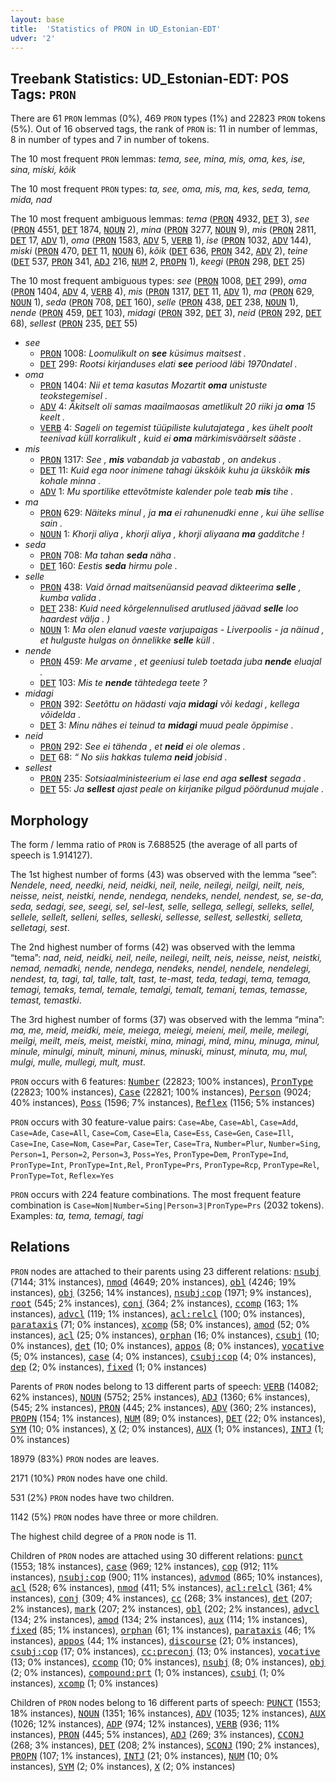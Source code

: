 ```yaml
---
layout: base
title:  'Statistics of PRON in UD_Estonian-EDT'
udver: '2'
---
```


## Treebank Statistics: UD_Estonian-EDT: POS Tags: `PRON`

There are 61 `PRON` lemmas (0%), 469 `PRON` types (1%) and 22823 `PRON` tokens (5%).
Out of 16 observed tags, the rank of `PRON` is: 11 in number of lemmas, 8 in number of types and 7 in number of tokens.

The 10 most frequent `PRON` lemmas: <em>tema, see, mina, mis, oma, kes, ise, sina, miski, kõik</em>

The 10 most frequent `PRON` types:  <em>ta, see, oma, mis, ma, kes, seda, tema, mida, nad</em>

The 10 most frequent ambiguous lemmas: <em>tema</em> (<tt><a href="et_edt-pos-PRON.html">PRON</a></tt> 4932, <tt><a href="et_edt-pos-DET.html">DET</a></tt> 3), <em>see</em> (<tt><a href="et_edt-pos-PRON.html">PRON</a></tt> 4551, <tt><a href="et_edt-pos-DET.html">DET</a></tt> 1874, <tt><a href="et_edt-pos-NOUN.html">NOUN</a></tt> 2), <em>mina</em> (<tt><a href="et_edt-pos-PRON.html">PRON</a></tt> 3277, <tt><a href="et_edt-pos-NOUN.html">NOUN</a></tt> 9), <em>mis</em> (<tt><a href="et_edt-pos-PRON.html">PRON</a></tt> 2811, <tt><a href="et_edt-pos-DET.html">DET</a></tt> 17, <tt><a href="et_edt-pos-ADV.html">ADV</a></tt> 1), <em>oma</em> (<tt><a href="et_edt-pos-PRON.html">PRON</a></tt> 1583, <tt><a href="et_edt-pos-ADV.html">ADV</a></tt> 5, <tt><a href="et_edt-pos-VERB.html">VERB</a></tt> 1), <em>ise</em> (<tt><a href="et_edt-pos-PRON.html">PRON</a></tt> 1032, <tt><a href="et_edt-pos-ADV.html">ADV</a></tt> 144), <em>miski</em> (<tt><a href="et_edt-pos-PRON.html">PRON</a></tt> 470, <tt><a href="et_edt-pos-DET.html">DET</a></tt> 11, <tt><a href="et_edt-pos-NOUN.html">NOUN</a></tt> 6), <em>kõik</em> (<tt><a href="et_edt-pos-DET.html">DET</a></tt> 636, <tt><a href="et_edt-pos-PRON.html">PRON</a></tt> 342, <tt><a href="et_edt-pos-ADV.html">ADV</a></tt> 2), <em>teine</em> (<tt><a href="et_edt-pos-DET.html">DET</a></tt> 537, <tt><a href="et_edt-pos-PRON.html">PRON</a></tt> 341, <tt><a href="et_edt-pos-ADJ.html">ADJ</a></tt> 216, <tt><a href="et_edt-pos-NUM.html">NUM</a></tt> 2, <tt><a href="et_edt-pos-PROPN.html">PROPN</a></tt> 1), <em>keegi</em> (<tt><a href="et_edt-pos-PRON.html">PRON</a></tt> 298, <tt><a href="et_edt-pos-DET.html">DET</a></tt> 25)

The 10 most frequent ambiguous types:  <em>see</em> (<tt><a href="et_edt-pos-PRON.html">PRON</a></tt> 1008, <tt><a href="et_edt-pos-DET.html">DET</a></tt> 299), <em>oma</em> (<tt><a href="et_edt-pos-PRON.html">PRON</a></tt> 1404, <tt><a href="et_edt-pos-ADV.html">ADV</a></tt> 4, <tt><a href="et_edt-pos-VERB.html">VERB</a></tt> 4), <em>mis</em> (<tt><a href="et_edt-pos-PRON.html">PRON</a></tt> 1317, <tt><a href="et_edt-pos-DET.html">DET</a></tt> 11, <tt><a href="et_edt-pos-ADV.html">ADV</a></tt> 1), <em>ma</em> (<tt><a href="et_edt-pos-PRON.html">PRON</a></tt> 629, <tt><a href="et_edt-pos-NOUN.html">NOUN</a></tt> 1), <em>seda</em> (<tt><a href="et_edt-pos-PRON.html">PRON</a></tt> 708, <tt><a href="et_edt-pos-DET.html">DET</a></tt> 160), <em>selle</em> (<tt><a href="et_edt-pos-PRON.html">PRON</a></tt> 438, <tt><a href="et_edt-pos-DET.html">DET</a></tt> 238, <tt><a href="et_edt-pos-NOUN.html">NOUN</a></tt> 1), <em>nende</em> (<tt><a href="et_edt-pos-PRON.html">PRON</a></tt> 459, <tt><a href="et_edt-pos-DET.html">DET</a></tt> 103), <em>midagi</em> (<tt><a href="et_edt-pos-PRON.html">PRON</a></tt> 392, <tt><a href="et_edt-pos-DET.html">DET</a></tt> 3), <em>neid</em> (<tt><a href="et_edt-pos-PRON.html">PRON</a></tt> 292, <tt><a href="et_edt-pos-DET.html">DET</a></tt> 68), <em>sellest</em> (<tt><a href="et_edt-pos-PRON.html">PRON</a></tt> 235, <tt><a href="et_edt-pos-DET.html">DET</a></tt> 55)


* <em>see</em>
  * <tt><a href="et_edt-pos-PRON.html">PRON</a></tt> 1008: <em>Loomulikult on <b>see</b> küsimus maitsest .</em>
  * <tt><a href="et_edt-pos-DET.html">DET</a></tt> 299: <em>Rootsi kirjanduses elati <b>see</b> periood läbi 1970ndatel .</em>
* <em>oma</em>
  * <tt><a href="et_edt-pos-PRON.html">PRON</a></tt> 1404: <em>Nii et tema kasutas Mozartit <b>oma</b> unistuste teokstegemisel .</em>
  * <tt><a href="et_edt-pos-ADV.html">ADV</a></tt> 4: <em>Äkitselt oli samas maailmaosas ametlikult 20 riiki ja <b>oma</b> 15 keelt .</em>
  * <tt><a href="et_edt-pos-VERB.html">VERB</a></tt> 4: <em>Sageli on tegemist tüüpiliste kulutajatega , kes ühelt poolt teenivad küll korralikult , kuid ei <b>oma</b> märkimisväärselt sääste .</em>
* <em>mis</em>
  * <tt><a href="et_edt-pos-PRON.html">PRON</a></tt> 1317: <em>See , <b>mis</b> vabandab ja vabastab , on andekus .</em>
  * <tt><a href="et_edt-pos-DET.html">DET</a></tt> 11: <em>Kuid ega noor inimene tahagi ükskõik kuhu ja ükskõik <b>mis</b> kohale minna .</em>
  * <tt><a href="et_edt-pos-ADV.html">ADV</a></tt> 1: <em>Mu sportilike ettevõtmiste kalender pole teab <b>mis</b> tihe .</em>
* <em>ma</em>
  * <tt><a href="et_edt-pos-PRON.html">PRON</a></tt> 629: <em>Näiteks minul , ja <b>ma</b> ei rahunenudki enne , kui ühe sellise sain .</em>
  * <tt><a href="et_edt-pos-NOUN.html">NOUN</a></tt> 1: <em>Khorji aliya , khorji aliya , khorji aliyaana <b>ma</b> gadditche !</em>
* <em>seda</em>
  * <tt><a href="et_edt-pos-PRON.html">PRON</a></tt> 708: <em>Ma tahan <b>seda</b> näha .</em>
  * <tt><a href="et_edt-pos-DET.html">DET</a></tt> 160: <em>Eestis <b>seda</b> hirmu pole .</em>
* <em>selle</em>
  * <tt><a href="et_edt-pos-PRON.html">PRON</a></tt> 438: <em>Vaid õrnad maitsenüansid peavad dikteerima <b>selle</b> , kumba valida .</em>
  * <tt><a href="et_edt-pos-DET.html">DET</a></tt> 238: <em>Kuid need kõrgelennulised arutlused jäävad <b>selle</b> loo haardest välja . )</em>
  * <tt><a href="et_edt-pos-NOUN.html">NOUN</a></tt> 1: <em>Ma olen elanud vaeste varjupaigas - Liverpoolis - ja näinud , et hulguste hulgas on õnnelikke <b>selle</b> küll .</em>
* <em>nende</em>
  * <tt><a href="et_edt-pos-PRON.html">PRON</a></tt> 459: <em>Me arvame , et geeniusi tuleb toetada juba <b>nende</b> eluajal .</em>
  * <tt><a href="et_edt-pos-DET.html">DET</a></tt> 103: <em>Mis te <b>nende</b> tähtedega teete ?</em>
* <em>midagi</em>
  * <tt><a href="et_edt-pos-PRON.html">PRON</a></tt> 392: <em>Seetõttu on hädasti vaja <b>midagi</b> või kedagi , kellega võidelda .</em>
  * <tt><a href="et_edt-pos-DET.html">DET</a></tt> 3: <em>Minu nähes ei teinud ta <b>midagi</b> muud peale õppimise .</em>
* <em>neid</em>
  * <tt><a href="et_edt-pos-PRON.html">PRON</a></tt> 292: <em>See ei tähenda , et <b>neid</b> ei ole olemas .</em>
  * <tt><a href="et_edt-pos-DET.html">DET</a></tt> 68: <em>“ No siis hakkas tulema <b>neid</b> jobisid .</em>
* <em>sellest</em>
  * <tt><a href="et_edt-pos-PRON.html">PRON</a></tt> 235: <em>Sotsiaalministeerium ei lase end aga <b>sellest</b> segada .</em>
  * <tt><a href="et_edt-pos-DET.html">DET</a></tt> 55: <em>Ja <b>sellest</b> ajast peale on kirjanike pilgud pöördunud mujale .</em>

## Morphology

The form / lemma ratio of `PRON` is 7.688525 (the average of all parts of speech is 1.914127).

The 1st highest number of forms (43) was observed with the lemma “see”: <em>Nendele, need, needki, neid, neidki, neil, neile, neilegi, neilgi, neilt, neis, neisse, neist, neistki, nende, nendega, nendeks, nendel, nendest, se, se-da, seda, sedagi, see, seegi, sel, sel-lest, selle, sellega, sellegi, selleks, sellel, sellele, sellelt, selleni, selles, selleski, sellesse, sellest, sellestki, selleta, selletagi, sest</em>.

The 2nd highest number of forms (42) was observed with the lemma “tema”: <em>nad, neid, neidki, neil, neile, neilegi, neilt, neis, neisse, neist, neistki, nemad, nemadki, nende, nendega, nendeks, nendel, nendele, nendelegi, nendest, ta, tagi, tal, talle, talt, tast, te-mast, teda, tedagi, tema, temaga, temagi, temaks, temal, temale, temalgi, temalt, temani, temas, temasse, temast, temastki</em>.

The 3rd highest number of forms (37) was observed with the lemma “mina”: <em>ma, me, meid, meidki, meie, meiega, meiegi, meieni, meil, meile, meilegi, meilgi, meilt, meis, meist, meistki, mina, minagi, mind, minu, minuga, minul, minule, minulgi, minult, minuni, minus, minuski, minust, minuta, mu, mul, mulgi, mulle, mullegi, mult, must</em>.

`PRON` occurs with 6 features: <tt><a href="et_edt-feat-Number.html">Number</a></tt> (22823; 100% instances), <tt><a href="et_edt-feat-PronType.html">PronType</a></tt> (22823; 100% instances), <tt><a href="et_edt-feat-Case.html">Case</a></tt> (22821; 100% instances), <tt><a href="et_edt-feat-Person.html">Person</a></tt> (9024; 40% instances), <tt><a href="et_edt-feat-Poss.html">Poss</a></tt> (1596; 7% instances), <tt><a href="et_edt-feat-Reflex.html">Reflex</a></tt> (1156; 5% instances)

`PRON` occurs with 30 feature-value pairs: `Case=Abe`, `Case=Abl`, `Case=Add`, `Case=Ade`, `Case=All`, `Case=Com`, `Case=Ela`, `Case=Ess`, `Case=Gen`, `Case=Ill`, `Case=Ine`, `Case=Nom`, `Case=Par`, `Case=Ter`, `Case=Tra`, `Number=Plur`, `Number=Sing`, `Person=1`, `Person=2`, `Person=3`, `Poss=Yes`, `PronType=Dem`, `PronType=Ind`, `PronType=Int`, `PronType=Int,Rel`, `PronType=Prs`, `PronType=Rcp`, `PronType=Rel`, `PronType=Tot`, `Reflex=Yes`

`PRON` occurs with 224 feature combinations.
The most frequent feature combination is `Case=Nom|Number=Sing|Person=3|PronType=Prs` (2032 tokens).
Examples: <em>ta, tema, temagi, tagi</em>


## Relations

`PRON` nodes are attached to their parents using 23 different relations: <tt><a href="et_edt-dep-nsubj.html">nsubj</a></tt> (7144; 31% instances), <tt><a href="et_edt-dep-nmod.html">nmod</a></tt> (4649; 20% instances), <tt><a href="et_edt-dep-obl.html">obl</a></tt> (4246; 19% instances), <tt><a href="et_edt-dep-obj.html">obj</a></tt> (3256; 14% instances), <tt><a href="et_edt-dep-nsubj-cop.html">nsubj:cop</a></tt> (1971; 9% instances), <tt><a href="et_edt-dep-root.html">root</a></tt> (545; 2% instances), <tt><a href="et_edt-dep-conj.html">conj</a></tt> (364; 2% instances), <tt><a href="et_edt-dep-ccomp.html">ccomp</a></tt> (163; 1% instances), <tt><a href="et_edt-dep-advcl.html">advcl</a></tt> (119; 1% instances), <tt><a href="et_edt-dep-acl-relcl.html">acl:relcl</a></tt> (100; 0% instances), <tt><a href="et_edt-dep-parataxis.html">parataxis</a></tt> (71; 0% instances), <tt><a href="et_edt-dep-xcomp.html">xcomp</a></tt> (58; 0% instances), <tt><a href="et_edt-dep-amod.html">amod</a></tt> (52; 0% instances), <tt><a href="et_edt-dep-acl.html">acl</a></tt> (25; 0% instances), <tt><a href="et_edt-dep-orphan.html">orphan</a></tt> (16; 0% instances), <tt><a href="et_edt-dep-csubj.html">csubj</a></tt> (10; 0% instances), <tt><a href="et_edt-dep-det.html">det</a></tt> (10; 0% instances), <tt><a href="et_edt-dep-appos.html">appos</a></tt> (8; 0% instances), <tt><a href="et_edt-dep-vocative.html">vocative</a></tt> (5; 0% instances), <tt><a href="et_edt-dep-case.html">case</a></tt> (4; 0% instances), <tt><a href="et_edt-dep-csubj-cop.html">csubj:cop</a></tt> (4; 0% instances), <tt><a href="et_edt-dep-dep.html">dep</a></tt> (2; 0% instances), <tt><a href="et_edt-dep-fixed.html">fixed</a></tt> (1; 0% instances)

Parents of `PRON` nodes belong to 13 different parts of speech: <tt><a href="et_edt-pos-VERB.html">VERB</a></tt> (14082; 62% instances), <tt><a href="et_edt-pos-NOUN.html">NOUN</a></tt> (5752; 25% instances), <tt><a href="et_edt-pos-ADJ.html">ADJ</a></tt> (1360; 6% instances),  (545; 2% instances), <tt><a href="et_edt-pos-PRON.html">PRON</a></tt> (445; 2% instances), <tt><a href="et_edt-pos-ADV.html">ADV</a></tt> (360; 2% instances), <tt><a href="et_edt-pos-PROPN.html">PROPN</a></tt> (154; 1% instances), <tt><a href="et_edt-pos-NUM.html">NUM</a></tt> (89; 0% instances), <tt><a href="et_edt-pos-DET.html">DET</a></tt> (22; 0% instances), <tt><a href="et_edt-pos-SYM.html">SYM</a></tt> (10; 0% instances), <tt><a href="et_edt-pos-X.html">X</a></tt> (2; 0% instances), <tt><a href="et_edt-pos-AUX.html">AUX</a></tt> (1; 0% instances), <tt><a href="et_edt-pos-INTJ.html">INTJ</a></tt> (1; 0% instances)

18979 (83%) `PRON` nodes are leaves.

2171 (10%) `PRON` nodes have one child.

531 (2%) `PRON` nodes have two children.

1142 (5%) `PRON` nodes have three or more children.

The highest child degree of a `PRON` node is 11.

Children of `PRON` nodes are attached using 30 different relations: <tt><a href="et_edt-dep-punct.html">punct</a></tt> (1553; 18% instances), <tt><a href="et_edt-dep-case.html">case</a></tt> (969; 12% instances), <tt><a href="et_edt-dep-cop.html">cop</a></tt> (912; 11% instances), <tt><a href="et_edt-dep-nsubj-cop.html">nsubj:cop</a></tt> (900; 11% instances), <tt><a href="et_edt-dep-advmod.html">advmod</a></tt> (865; 10% instances), <tt><a href="et_edt-dep-acl.html">acl</a></tt> (528; 6% instances), <tt><a href="et_edt-dep-nmod.html">nmod</a></tt> (411; 5% instances), <tt><a href="et_edt-dep-acl-relcl.html">acl:relcl</a></tt> (361; 4% instances), <tt><a href="et_edt-dep-conj.html">conj</a></tt> (309; 4% instances), <tt><a href="et_edt-dep-cc.html">cc</a></tt> (268; 3% instances), <tt><a href="et_edt-dep-det.html">det</a></tt> (207; 2% instances), <tt><a href="et_edt-dep-mark.html">mark</a></tt> (207; 2% instances), <tt><a href="et_edt-dep-obl.html">obl</a></tt> (202; 2% instances), <tt><a href="et_edt-dep-advcl.html">advcl</a></tt> (134; 2% instances), <tt><a href="et_edt-dep-amod.html">amod</a></tt> (134; 2% instances), <tt><a href="et_edt-dep-aux.html">aux</a></tt> (114; 1% instances), <tt><a href="et_edt-dep-fixed.html">fixed</a></tt> (85; 1% instances), <tt><a href="et_edt-dep-orphan.html">orphan</a></tt> (61; 1% instances), <tt><a href="et_edt-dep-parataxis.html">parataxis</a></tt> (46; 1% instances), <tt><a href="et_edt-dep-appos.html">appos</a></tt> (44; 1% instances), <tt><a href="et_edt-dep-discourse.html">discourse</a></tt> (21; 0% instances), <tt><a href="et_edt-dep-csubj-cop.html">csubj:cop</a></tt> (17; 0% instances), <tt><a href="et_edt-dep-cc-preconj.html">cc:preconj</a></tt> (13; 0% instances), <tt><a href="et_edt-dep-vocative.html">vocative</a></tt> (13; 0% instances), <tt><a href="et_edt-dep-ccomp.html">ccomp</a></tt> (10; 0% instances), <tt><a href="et_edt-dep-nsubj.html">nsubj</a></tt> (8; 0% instances), <tt><a href="et_edt-dep-obj.html">obj</a></tt> (2; 0% instances), <tt><a href="et_edt-dep-compound-prt.html">compound:prt</a></tt> (1; 0% instances), <tt><a href="et_edt-dep-csubj.html">csubj</a></tt> (1; 0% instances), <tt><a href="et_edt-dep-xcomp.html">xcomp</a></tt> (1; 0% instances)

Children of `PRON` nodes belong to 16 different parts of speech: <tt><a href="et_edt-pos-PUNCT.html">PUNCT</a></tt> (1553; 18% instances), <tt><a href="et_edt-pos-NOUN.html">NOUN</a></tt> (1351; 16% instances), <tt><a href="et_edt-pos-ADV.html">ADV</a></tt> (1035; 12% instances), <tt><a href="et_edt-pos-AUX.html">AUX</a></tt> (1026; 12% instances), <tt><a href="et_edt-pos-ADP.html">ADP</a></tt> (974; 12% instances), <tt><a href="et_edt-pos-VERB.html">VERB</a></tt> (936; 11% instances), <tt><a href="et_edt-pos-PRON.html">PRON</a></tt> (445; 5% instances), <tt><a href="et_edt-pos-ADJ.html">ADJ</a></tt> (269; 3% instances), <tt><a href="et_edt-pos-CCONJ.html">CCONJ</a></tt> (268; 3% instances), <tt><a href="et_edt-pos-DET.html">DET</a></tt> (208; 2% instances), <tt><a href="et_edt-pos-SCONJ.html">SCONJ</a></tt> (190; 2% instances), <tt><a href="et_edt-pos-PROPN.html">PROPN</a></tt> (107; 1% instances), <tt><a href="et_edt-pos-INTJ.html">INTJ</a></tt> (21; 0% instances), <tt><a href="et_edt-pos-NUM.html">NUM</a></tt> (10; 0% instances), <tt><a href="et_edt-pos-SYM.html">SYM</a></tt> (2; 0% instances), <tt><a href="et_edt-pos-X.html">X</a></tt> (2; 0% instances)

